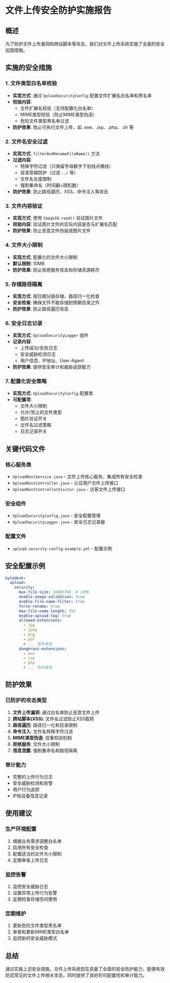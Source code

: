 # 文件上传安全防护实施报告

## 概述

为了防护文件上传漏洞和跨站脚本等攻击，我们对文件上传系统实施了全面的安全加固措施。

## 实施的安全措施

### 1. 文件类型白名单校验

- **实现方式**: 通过 `UploadSecurityConfig` 配置文件扩展名白名单和黑名单
- **校验内容**:
  - 文件扩展名校验（支持配置化白名单）
  - MIME类型校验（防止MIME类型伪造）
  - 危险文件类型黑名单过滤
- **防护效果**: 阻止可执行文件上传，如 .exe、.jsp、.php、.sh 等

### 2. 文件名安全过滤

- **实现方式**: `filterAndRenameFileName()` 方法
- **过滤内容**:
  - 特殊字符过滤（只保留字母数字下划线点横线）
  - 目录穿越防护（过滤 `../` 等）
  - 文件名长度限制
  - 强制重命名（时间戳+随机数）
- **防护效果**: 防止路径遍历、XSS、命令注入等攻击

### 3. 文件内容验证

- **实现方式**: 使用 `ImageIO.read()` 验证图片文件
- **校验内容**: 验证图片文件的实际内容是否与扩展名匹配
- **防护效果**: 防止恶意文件伪装成图片文件

### 4. 文件大小限制

- **实现方式**: 配置化的文件大小限制
- **默认限制**: 10MB
- **防护效果**: 防止拒绝服务攻击和存储资源耗尽

### 5. 存储路径隔离

- **实现方式**: 按日期分层存储，路径归一化检查
- **安全检查**: 确保文件不能存储到预期目录之外
- **防护效果**: 防止路径遍历攻击

### 6. 安全日志记录

- **实现方式**: `UploadSecurityLogger` 组件
- **记录内容**:
  - 上传成功/失败日志
  - 安全威胁检测日志
  - 用户信息、IP地址、User-Agent
- **防护效果**: 提供安全审计和威胁追踪能力

### 7. 配置化安全策略

- **实现方式**: `UploadSecurityConfig` 配置类
- **可配置项**:
  - 文件大小限制
  - 允许/禁止的文件类型
  - 图片验证开关
  - 文件名过滤策略
  - 日志记录开关

## 关键代码文件

### 核心服务类

- `UploadRestService.java` - 文件上传核心服务，集成所有安全检查
- `UploadRestController.java` - 认证用户文件上传接口
- `UploadRestControllerVisitor.java` - 访客文件上传接口

### 安全组件

- `UploadSecurityConfig.java` - 安全配置管理
- `UploadSecurityLogger.java` - 安全日志记录器

### 配置文件

- `upload-security-config-example.yml` - 配置示例

## 安全配置示例

```yaml
bytedesk:
  upload:
    security:
      max-file-size: 10485760  # 10MB
      enable-image-validation: true
      enable-file-name-filter: true
      force-rename: true
      max-file-name-length: 255
      enable-upload-log: true
      allowed-extensions:
        - jpg
        - jpeg
        - png
        - pdf
        # ... 更多类型
      dangerous-extensions:
        - exe
        - jsp
        - php
        # ... 危险类型
```

## 防护效果

### 已防护的攻击类型

1. **文件上传漏洞**: 通过白名单防止恶意文件上传
2. **跨站脚本(XSS)**: 文件名过滤防止XSS载荷
3. **路径遍历**: 路径归一化和目录限制
4. **命令注入**: 文件名特殊字符过滤
5. **MIME类型伪造**: 双重校验机制
6. **拒绝服务**: 文件大小限制
7. **信息泄露**: 强制重命名和路径隔离

### 审计能力

- 完整的上传行为日志
- 安全威胁检测和告警
- 用户行为追踪
- IP和设备信息记录

## 使用建议

### 生产环境配置

1. 根据业务需求调整白名单
2. 启用所有安全检查
3. 配置适当的文件大小限制
4. 定期审查上传日志

### 监控告警

1. 监控安全威胁日志
2. 设置异常上传行为告警
3. 定期检查存储空间使用

### 定期维护

1. 更新危险文件类型黑名单
2. 审查和更新MIME类型白名单
3. 监控新的安全威胁模式

## 总结

通过实施上述安全措施，文件上传系统现在具备了全面的安全防护能力，能够有效防范常见的文件上传相关攻击，同时提供了良好的可配置性和审计能力。
